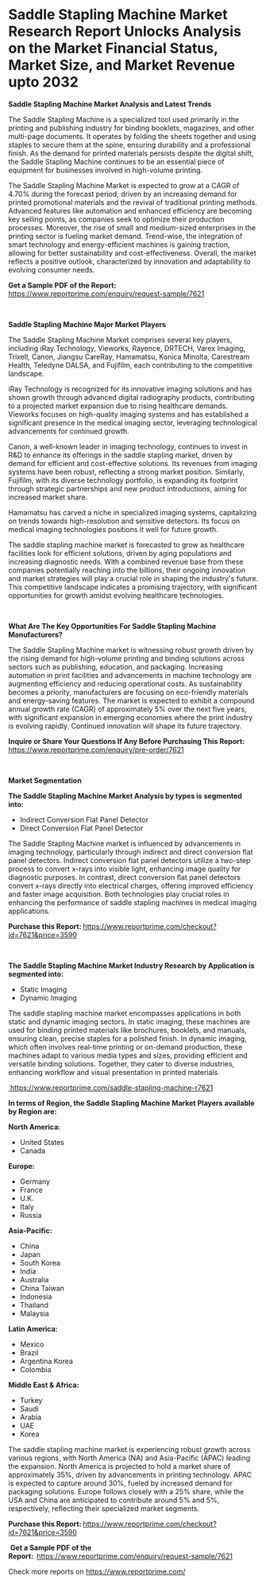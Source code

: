 <p><h1>Saddle Stapling Machine Market Research Report Unlocks Analysis on the Market Financial Status, Market Size, and Market Revenue upto 2032</h1></p><p><strong>Saddle Stapling Machine Market Analysis and Latest Trends</strong></p>
<p><p>The Saddle Stapling Machine is a specialized tool used primarily in the printing and publishing industry for binding booklets, magazines, and other multi-page documents. It operates by folding the sheets together and using staples to secure them at the spine, ensuring durability and a professional finish. As the demand for printed materials persists despite the digital shift, the Saddle Stapling Machine continues to be an essential piece of equipment for businesses involved in high-volume printing.</p><p>The Saddle Stapling Machine Market is expected to grow at a CAGR of 4.70% during the forecast period, driven by an increasing demand for printed promotional materials and the revival of traditional printing methods. Advanced features like automation and enhanced efficiency are becoming key selling points, as companies seek to optimize their production processes. Moreover, the rise of small and medium-sized enterprises in the printing sector is fueling market demand. Trend-wise, the integration of smart technology and energy-efficient machines is gaining traction, allowing for better sustainability and cost-effectiveness. Overall, the market reflects a positive outlook, characterized by innovation and adaptability to evolving consumer needs.</p></p>
<p><strong>Get a Sample PDF of the Report:&nbsp;</strong> <a href="https://www.reportprime.com/enquiry/request-sample/7621?utm_campaign=2042&utm_medium=2&utm_source=Github&utm_content=ia&utm_term=19032025&utm_id=saddle-stapling-machine">https://www.reportprime.com/enquiry/request-sample/7621</a></p>
<p>&nbsp;</p>
<p><strong>Saddle Stapling Machine Major Market Players</strong></p>
<p><p>The Saddle Stapling Machine Market comprises several key players, including iRay Technology, Vieworks, Rayence, DRTECH, Varex Imaging, Trixell, Canon, Jiangsu CareRay, Hamamatsu, Konica Minolta, Carestream Health, Teledyne DALSA, and Fujifilm, each contributing to the competitive landscape.</p><p>iRay Technology is recognized for its innovative imaging solutions and has shown growth through advanced digital radiography products, contributing to a projected market expansion due to rising healthcare demands. Vieworks focuses on high-quality imaging systems and has established a significant presence in the medical imaging sector, leveraging technological advancements for continued growth.</p><p>Canon, a well-known leader in imaging technology, continues to invest in R&D to enhance its offerings in the saddle stapling market, driven by demand for efficient and cost-effective solutions. Its revenues from imaging systems have been robust, reflecting a strong market position. Similarly, Fujifilm, with its diverse technology portfolio, is expanding its footprint through strategic partnerships and new product introductions, aiming for increased market share.</p><p>Hamamatsu has carved a niche in specialized imaging systems, capitalizing on trends towards high-resolution and sensitive detectors. Its focus on medical imaging technologies positions it well for future growth.</p><p>The saddle stapling machine market is forecasted to grow as healthcare facilities look for efficient solutions, driven by aging populations and increasing diagnostic needs. With a combined revenue base from these companies potentially reaching into the billions, their ongoing innovation and market strategies will play a crucial role in shaping the industry's future. This competitive landscape indicates a promising trajectory, with significant opportunities for growth amidst evolving healthcare technologies.</p></p>
<p>&nbsp;</p>
<p><strong>What Are The Key Opportunities For Saddle Stapling Machine Manufacturers?</strong></p>
<p><p>The Saddle Stapling Machine market is witnessing robust growth driven by the rising demand for high-volume printing and binding solutions across sectors such as publishing, education, and packaging. Increasing automation in print facilities and advancements in machine technology are augmenting efficiency and reducing operational costs. As sustainability becomes a priority, manufacturers are focusing on eco-friendly materials and energy-saving features. The market is expected to exhibit a compound annual growth rate (CAGR) of approximately 5% over the next five years, with significant expansion in emerging economies where the print industry is evolving rapidly. Continued innovation will shape its future trajectory.</p></p>
<p><strong>Inquire or Share Your Questions If Any Before Purchasing This Report:</strong> <a href="https://www.reportprime.com/enquiry/pre-order/7621?utm_campaign=2042&utm_medium=2&utm_source=Github&utm_content=ia&utm_term=19032025&utm_id=saddle-stapling-machine">https://www.reportprime.com/enquiry/pre-order/7621</a></p>
<p>&nbsp;</p>
<p><strong>Market Segmentation</strong></p>
<p><strong>The Saddle Stapling Machine Market Analysis by types is segmented into:</strong></p>
<p><ul><li>Indirect Conversion Flat Panel Detector</li><li>Direct Conversion Flat Panel Detector</li></ul></p>
<p><p>The Saddle Stapling Machine market is influenced by advancements in imaging technology, particularly through indirect and direct conversion flat panel detectors. Indirect conversion flat panel detectors utilize a two-step process to convert x-rays into visible light, enhancing image quality for diagnostic purposes. In contrast, direct conversion flat panel detectors convert x-rays directly into electrical charges, offering improved efficiency and faster image acquisition. Both technologies play crucial roles in enhancing the performance of saddle stapling machines in medical imaging applications.</p></p>
<p><strong>Purchase this Report:&nbsp;</strong><a href="https://www.reportprime.com/checkout?id=7621&price=3590&utm_campaign=2042&utm_medium=2&utm_source=Github&utm_content=ia&utm_term=19032025&utm_id=saddle-stapling-machine">https://www.reportprime.com/checkout?id=7621&price=3590</a></p>
<p>&nbsp;</p>
<p><strong>The Saddle Stapling Machine Market Industry Research by Application is segmented into:</strong></p>
<p><ul><li>Static Imaging</li><li>Dynamic Imaging</li></ul></p>
<p><p>The saddle stapling machine market encompasses applications in both static and dynamic imaging sectors. In static imaging, these machines are used for binding printed materials like brochures, booklets, and manuals, ensuring clean, precise staples for a polished finish. In dynamic imaging, which often involves real-time printing or on-demand production, these machines adapt to various media types and sizes, providing efficient and versatile binding solutions. Together, they cater to diverse industries, enhancing workflow and visual presentation in printed materials.</p></p>
<p><a href="https://www.reportprime.com/saddle-stapling-machine-r7621?utm_campaign=2042&utm_medium=2&utm_source=Github&utm_content=ia&utm_term=19032025&utm_id=saddle-stapling-machine">&nbsp;https://www.reportprime.com/saddle-stapling-machine-r7621</a></p>
<p><strong>In terms of Region, the Saddle Stapling Machine Market Players available by Region are:</strong></p>
<p>
    <p> <strong> North America: </strong>
        <ul>
            <li>United States</li>
            <li>Canada</li>
        </ul>
        </p> 
    <p> <strong> Europe: </strong>
        <ul>
            <li>Germany</li>
            <li>France</li>
            <li>U.K.</li>
            <li>Italy</li>
            <li>Russia</li>
        </ul>
        </p> 
    <p> <strong> Asia-Pacific: </strong>
        <ul>
            <li>China</li>
            <li>Japan</li>
            <li>South Korea</li>
            <li>India</li>
            <li>Australia</li>
            <li>China Taiwan</li>
            <li>Indonesia</li>
            <li>Thailand</li>
            <li>Malaysia</li>
        </ul>
        </p> 
    <p> <strong> Latin America: </strong>
        <ul>
            <li>Mexico</li>
            <li>Brazil</li>
            <li>Argentina Korea</li>
            <li>Colombia</li>
        </ul>
        </p> 
    <p> <strong> Middle East & Africa: </strong>
        <ul>
            <li>Turkey</li>
            <li>Saudi</li>
            <li>Arabia</li>
            <li>UAE</li>
            <li>Korea</li>
        </ul>
    </p>
    </p>
<p><p>The saddle stapling machine market is experiencing robust growth across various regions, with North America (NA) and Asia-Pacific (APAC) leading the expansion. North America is projected to hold a market share of approximately 35%, driven by advancements in printing technology. APAC is expected to capture around 30%, fueled by increased demand for packaging solutions. Europe follows closely with a 25% share, while the USA and China are anticipated to contribute around 5% and 5%, respectively, reflecting their specialized market segments.</p></p>
<p><strong>Purchase this Report: </strong><a href="https://www.reportprime.com/checkout?id=7621&price=3590&utm_campaign=2042&utm_medium=2&utm_source=Github&utm_content=ia&utm_term=19032025&utm_id=saddle-stapling-machine">https://www.reportprime.com/checkout?id=7621&price=3590</a></p>
<p>&nbsp;<strong>Get a Sample PDF of the Report:&nbsp;&nbsp;</strong><a href="https://www.reportprime.com/enquiry/request-sample/7621?utm_campaign=2042&utm_medium=2&utm_source=Github&utm_content=ia&utm_term=19032025&utm_id=saddle-stapling-machine">https://www.reportprime.com/enquiry/request-sample/7621</a></p>
<p><strong></strong></p>
<p>Check more reports on <a href="https://www.reportprime.com/?utm_campaign=2042&utm_medium=2&utm_source=Github&utm_content=ia&utm_term=19032025&utm_id=saddle-stapling-machine">https://www.reportprime.com/</a></p>